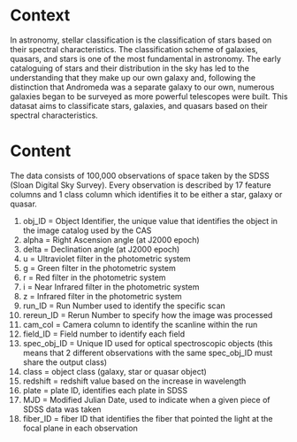 # Context
In astronomy, stellar classification is the classification of stars based on their spectral characteristics. The classification scheme of galaxies, quasars, and stars is one of the most fundamental in astronomy. The early cataloguing of stars and their distribution in the sky has led to the understanding that they make up our own galaxy and, following the distinction that Andromeda was a separate galaxy to our own, numerous galaxies began to be surveyed as more powerful telescopes were built. This datasat aims to classificate stars, galaxies, and quasars based on their spectral characteristics.

# Content
The data consists of 100,000 observations of space taken by the SDSS (Sloan Digital Sky Survey). Every observation is described by 17 feature columns and 1 class column which identifies it to be either a star, galaxy or quasar.

1) obj_ID = Object Identifier, the unique value that identifies the object in the image catalog used by the CAS
2) alpha = Right Ascension angle (at J2000 epoch)
3) delta = Declination angle (at J2000 epoch)
4) u = Ultraviolet filter in the photometric system
5) g = Green filter in the photometric system
6) r = Red filter in the photometric system
7) i = Near Infrared filter in the photometric system
8) z = Infrared filter in the photometric system
9) run_ID = Run Number used to identify the specific scan
10) rereun_ID = Rerun Number to specify how the image was processed
11) cam_col = Camera column to identify the scanline within the run
12) field_ID = Field number to identify each field
13) spec_obj_ID = Unique ID used for optical spectroscopic objects (this means that 2 different observations with the same spec_obj_ID must share the output class)
14) class = object class (galaxy, star or quasar object)
14) redshift = redshift value based on the increase in wavelength
16) plate = plate ID, identifies each plate in SDSS
17) MJD = Modified Julian Date, used to indicate when a given piece of SDSS data was taken
18) fiber_ID = fiber ID that identifies the fiber that pointed the light at the focal plane in each observation
